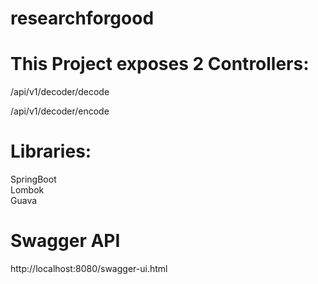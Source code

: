 # researchforgood

# This Project exposes 2 Controllers:

/api/v1/decoder/decode 

/api/v1/decoder/encode  

# Libraries:

SpringBoot  
Lombok  
Guava  

# Swagger API

http://localhost:8080/swagger-ui.html   